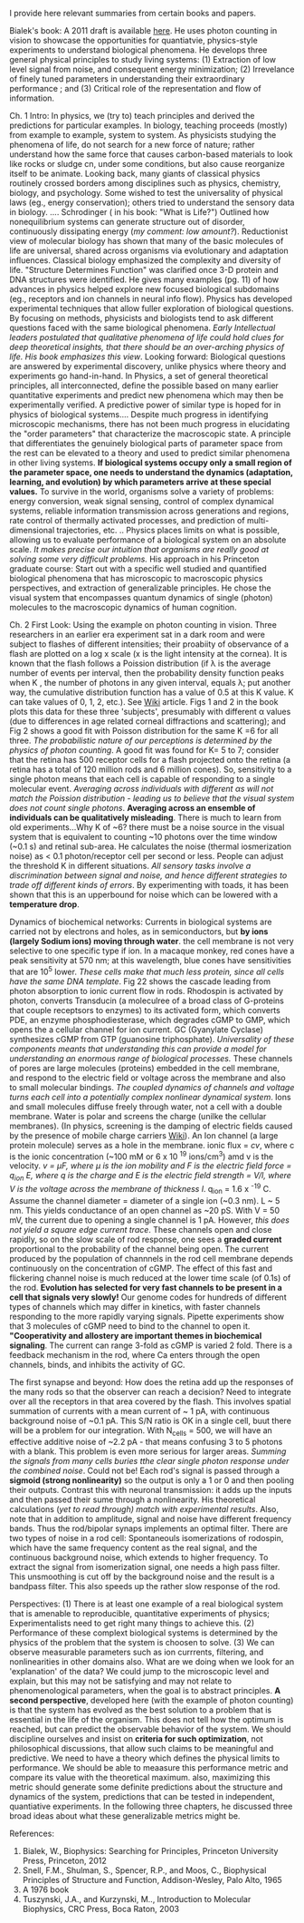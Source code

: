 I provide here relevant summaries from certain books and papers. 

Bialek's book: A 2011 draft is available [here](https://www.princeton.edu/~wbialek/PHY562/WB_biophysics110918.pdf). He uses photon counting in vision to showcase the opportunities for quantiatvie, physics-style experiments to understand biological phenomena. He develops three general physical principles to study living systems: (1) Extraction of low level signal from noise, and consequent energy minimization; (2) Irrevelance of finely tuned parameters in understanding their extraordinary performance ; and (3) Critical role of the representation and flow of information. 

Ch. 1 Intro: In physics, we (try to) teach principles and derived the predictions for particular examples. In biology, teaching proceeds (mostly) from example to example, system to system. As physicists studying the phenomena of life, do not search for a new force of nature; rather understand how the same force that causes carbon-based materials to look like rocks or sludge cn, under some conditions, but also cause reorganize itself to be animate.  Looking back, many giants of classical physics routinely crossed borders among disciplines such as physics, chemistry, biology, and psychology. Some wished to test the universality of physical laws (eg., energy conservation); others tried to understand the sensory data in biology. .... Schrodinger ( in his book: "What is Life?") Outlined how nonequilibrium systems can generate structure out of disorder, continuously dissipating energy (*my comment: low amount?*). Reductionist view of molecular biology has shown that many of the basic molecules of life are universal, shared across organisms via evolutionary and adaptation influences. Classical biology emphasized the complexity and diversity of life. "Structure Determines Function" was clarified once 3-D protein and DNA structures were identified. He gives many examples (pg. 11) of how advances in physics helped explore new focused biological subdomains (eg., receptors and ion channels in neural info flow). Physics has developed experimental techniques that allow fuller exploration of biological questions. By focusing on methods, physicists and biologists tend to ask different questions faced with the same biological phenomena. *Early Intellectual leaders postulated that qualitative phenomena of life could hold clues for deep theoretical insights, that there should be an over-arching physics of life. His book emphasizes this view*. Looking forward: Biological questions are answered by experimental discovery, unlike physics where theory and experiments go hand-in-hand. In Physics, a set of general theoretical principles, all interconnected, define the possible based on many earlier quantitative experiments and predict new phenomena which may then be experimentally verified. A predictive power of similar type is hoped for in physics of biological systems.... Despite much progress in identifying microscopic mechanisms, there has not been much progress in elucidating  the "order parameters" that characterize the macroscopic state. A principle that differentiates the genuinely biological parts of parameter space from the rest can be elevated to a theory and used to predict similar phenomena in other living systems. **If biological systems occupy only a small region of the parameter space, one needs to understand the dynamics (adaptation, learning, and evolution)  by which parameters arrive at these special values.** To survive in the world, organisms solve a variety of problems: energy conversion, weak signal sensing, control of complex dynamical systems, reliable information transmission across generations and regions, rate control of thermally activated processes, and prediction of multi-dimensional trajectories, etc. .. Physics places limits on what is possible, allowing us to evaluate performance of a biological system on an absolute scale. *It makes precise our intuition that organisms are really good at solving some very difficult problems.* His approach in his Princeton graduate course: Start out with a specific well studied and quantified biological phenomena that has microscopic to macroscopic physics perspectives, and extraction of generalizable principles. He chose the visual system that encompasses quantum dynamics of single (photon) molecules to the macroscopic dynamics of human cognition.    

Ch. 2 First Look: Using the example on photon counting in vision. Three researchers in an earlier era experiment sat in a dark room and were subject to flashes of different intensities; their proabiity of observance of a flash are plotted on a log x scale (x is the light intensity at the cornea). It is known that the flash follows a Poission distribution (if λ is the average number of events per interval, then the probability density function peaks when K , the number of photons in any given interval,  equals λ; put another way, the cumulative distribution function has a value of 0.5 at this K value. K can take values of 0, 1, 2, etc.). See [Wiki](https://en.wikipedia.org/wiki/Poisson_distribution) article. Figs 1 and 2 in the book plots this data for these three 'subjects', presumably with different α values (due to differences in age related corneal diffractions and scattering); and Fig 2 shows a good fit with Poisson distribution for the same K =6 for all three. *The probabilistic nature of our perceptions is determined by the physics of photon counting*. A good fit was found for K= 5 to 7; consider that the retina has 500 receptor cells for a flash projected onto the retina (a retina has a total of 120 million rods and 6 million cones). So, sensitivity to a single photon means that each cell is capable of responding to a single molecular event. *Averaging across individuals with different αs will not match the Poission distribution - leading us to believe that the visual system does not count single photons*. **Averaging across an ensemble of individuals can be qualitatively misleading**. There is much to learn from old experiments...Why K of ~6? there must be a noise source in the visual system that is equivalent to counting ~10 photons over the time window (~0.1 s) and retinal sub-area. He calculates the noise (thermal iosmerization noise) as < 0.1 photon/receptor cell per second or less. People can adjust the threshold K in different situations. *All sensory tasks involve a discrimination between signal and noise, and hence different strategies to trade off different kinds of errors*. By experimenting with toads, it has been shown that this is an upperbound for noise which can be lowered with a **temperature drop**. 

Dynamics of biochemical networks: Currents in biological systems are carried not by electrons and holes, as in semiconductors, but **by ions (largely Sodium ions) moving through water**. the cell membrane is not very selective to one specific type if ion. In a macaque monkey, red cones have a peak sensitivity at 570 nm; at this wavelength, blue cones have sensitivities that are 10<sup>5</sup> lower. *These cells make that much less protein, since all cells have the same DNA template*. Fig 22 shows the cascade leading from photon absorption to ionic current flow in rods. Rhodospin is activated by photon, converts Transducin (a moleculree of a broad class of G-proteins that couple receptsors to enzymes) to its activated form, which converts PDE, an enzyme phosphodiesterase, which degrades cGMP to GMP, which opens the a cellular channel for ion current. GC (Gyanylate Cyclase) synthesizes cGMP from GTP (guanosine triphosphate). *Universality of these components meants that understanding this can provide a model for understanding an  enormous range of biological processes.* These channels of pores are large molecules (proteins) embedded in the cell membrane, and respond to the electric field or voltage across the membrane and also to small molecular bindings. *The coupled dynamics of channels and voltage turns each cell into a potentially complex nonlinear dynamical system*. Ions and small molecules diffuse freely through water, not a cell with a double membrane. Water is polar and screens the charge (unilke the cellular membranes). 
(In physics, screening is the damping of electric fields caused by the presence of mobile charge carriers [Wiki](https://en.wikipedia.org/wiki/Electric-field_screening)). An Ion channel (a large protein molecule) serves  as a hole in the membrane. ionic flux = *cv*, where c is the ionic concentration (~100 mM or 6 x 10 <sup>19</sup> ions/cm<sup>3</sup>) amd v is the velocity. *v = μF, where μ is the ion mobility and F is the electric field force = q<sub>ion</sub> E, where q is the charge and E is the electric field strength = V/l, where V is the voltage across the membrane of thickness l*. q<sub>ion</sub> = 1.6 x <sup>-19</sup> C. Assume the channel diameter = diameter of a single ion (~0.3 nm). L ~ 5 nm. This yields conductance of an open channel as ~20 pS. With V = 50 mV, the current due to opening a single channel is 1 pA. However, *this does not yield a square edge current trace*. These channels open and close rapidly, so on the slow scale of rod response, one sees a **graded current** proportional to the probability of the channel being open. The current produced by the population of channnels in the rod cell membrane depends continuously on the concentration of cGMP. The effect of this fast and flickering channel noise is much reduced at the lower time scale (of 0.1s) of the rod. **Evolution has selected for very fast channels to be present in a cell that signals very slowly!** Our genome codes for hundreds of different types of channels which may differ in kinetics, with faster channels responding to the more rapidly varying signals. Pipette experiments show that 3 molecules of cGMP need to bind to the channel to open it. **"Cooperativity and allostery are important themes in biochemical signaling**. The current can range 3-fold as cGMP is varied 2 fold. There is a feedback mechanism in the rod, where Ca enters through the open channels, binds, and inhibits the activity of GC. 

The first synapse and beyond: How does the retina add up the responses of the many rods so that the observer can reach a decision? Need to integrate over all the receptors in that area covered by the flash. This involves spatial summation of currents with a mean current of ~ 1 pA, with continuous background noise of ~0.1 pA. This S/N ratio is OK in a single cell, buut there will be a problem for our integration. With N<sub>cells</sub> = 500, we will have an effective additive noise of ~2.2 pA - that means confusing 3 to 5 photons with a blank. This problem is even more serious for larger areas. *Summing the signals from many cells buries tthe clear single photon response under the combined noise*. Could not be! Each rod's signal is passed through a **sigmoid (strong nonlinearity)** so the output is only a 1 or 0 and then pooling their outputs. Contrast this with neuronal transmission: it adds up the inputs and then passed their sume through a nonlinearity. His theoretical calculations (*yet to read through) match with experimental results*. Also, note that in addition to amplitude, signal and noise have different frequency bands. Thus the rod/bipolar synaps implements an optimal filter. There are two types of noise in a rod cell: Spontaneouls isomerizations of rodospin, which have the same frequency content as the real signal, and the continuous background noise, which extends to higher frequency. To extract the signal from isomerization signal, one needs a high pass filter. This unsmoothing is cut off by the background noise and the result is a bandpass filter. This also speeds up the rather slow response of the rod. 

Perspectives: (1) There is at least one example of a real biological system that is amenable to reproducible, quantitative experiments of physics; Experimentalists need to get right many things to achieve this. (2) Performance of these complext biological systems is determined by the physics of the problem that the system is choosen to solve. (3) We can observe measurable parameters such as ion currrents, filtering, and nonlinearities in other domains also. What are we doing when we look for an 'explanation' of the data? We could jump to the microscopic level and explain, but this may not be satisfying and may not relate to phenomenological parameters, when the goal is to abstract principles. **A second perspective**, developed here (with the example of photon counting) is that the system has evolved as the best solution to a problem that is essential in the life of the organism. This does not tell how the optimum is reached, but can predict the observable behavior of the system. We should discipline ourselves and insist on **criteria for such optimization**, not philosophical discussions, that allow such claims to be meaningful and predictive. We need to have a theory which defines the physical limits to performance. We should be able to meaasure this performance metric and compare its value with the theoretical maximum. also, maximizing this metric should generate some definite predictions about the structure and dynamics of the system, predictions that can be tested in independent, quantiative experiments. In the following three chapters, he discussed three broad ideas about what these generalizable metrics might be. 

References:

1. Bialek, W., Biophysics: Searching for Principles, Princeton University Press, Princeton, 2012
2. Snell, F.M., Shulman, S., Spencer, R.P., and Moos, C., Biophysical Principles of Structure and Function, Addison-Wesley, Palo Alto, 1965
3. A 1976 book
4. Tuszynski, J.A., and Kurzynski, M.., Introduction to Molecular Biophysics, CRC Press, Boca Raton, 2003
